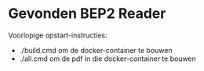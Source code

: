 # Gevonden BEP2 Reader

Voorlopige opstart-instructies:

* ./build.cmd om de docker-container te bouwen
* ./all.cmd om de pdf in die docker-container te bouwen
